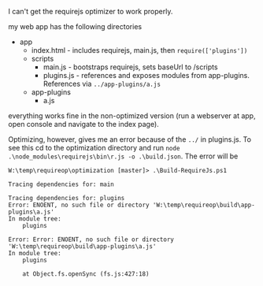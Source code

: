 I can't get the requirejs optimizer to work properly.

my web app has the following directories

* app
  * index.html - includes requirejs, main.js, then `require(['plugins'])`
  * scripts
    * main.js - bootstraps requirejs, sets baseUrl to /scripts
    * plugins.js - references and exposes modules from app-plugins. References via `../app-plugins/a.js`
  * app-plugins
    * a.js

everything works fine in the non-optimized version (run a webserver at app, open console and navigate to the index page). 

Optimizing, however, gives me an error because of the `../` in plugins.js. To see this cd to the optimization directory and run `node .\node_modules\requirejs\bin\r.js -o .\build.json`. The error will be

```
W:\temp\requireop\optimization [master]> .\Build-RequireJs.ps1

Tracing dependencies for: main

Tracing dependencies for: plugins
Error: ENOENT, no such file or directory 'W:\temp\requireop\build\app-plugins\a.js'
In module tree:
    plugins

Error: Error: ENOENT, no such file or directory 'W:\temp\requireop\build\app-plugins\a.js'
In module tree:
    plugins

    at Object.fs.openSync (fs.js:427:18)
```